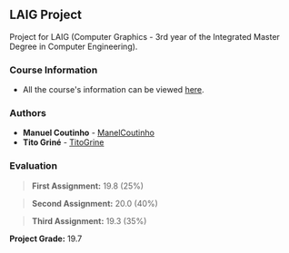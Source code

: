 ## LAIG Project

Project for LAIG (Computer Graphics - 3rd year of the Integrated Master Degree in Computer Engineering).

### Course Information

* All the course's information can be viewed [here](https://sigarra.up.pt/feup/en/ucurr_geral.ficha_uc_view?pv_ocorrencia_id=436446).

### Authors

* **Manuel Coutinho** - [ManelCoutinho](https://github.com/ManelCoutinho)
* **Tito Griné** - [TitoGrine](https://github.com/TitoGrine)

### Evaluation

> **First Assignment:** 19.8 (25%)

> **Second Assignment:** 20.0 (40%)

> **Third Assignment:** 19.3 (35%)

**Project Grade:** 19.7
